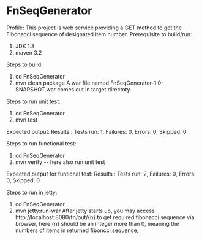 # FnSeqGenerator

Profile:
  This project is web service providing a GET method to get the Fibonacci sequence of designated item number.
Prerequisite to build/run:
 1. JDK 1.8
 2. maven 3.2

Steps to build:
 1. cd FnSeqGenerator
 2. mvn clean package
 A war file named FnSeqGenerator-1.0-SNAPSHOT.war comes out in target directoty.

Steps to run unit test:
  1.  cd FnSeqGenerator
  2.  mvn test
  
  Expected output:
  Results :
  Tests run: 1, Failures: 0, Errors: 0, Skipped: 0

Steps to run functional test:
  1. cd FnSeqGenerator
  2. mvn verify        -- here also run unit test
  
  Expected output for funtional test:
  Results :
  Tests run: 2, Failures: 0, Errors: 0, Skipped: 0

Steps to run in jetty:
  1. cd FnSeqGenerator
  2. mvn jetty:run-war
  After jetty starts up, you may access http://localhost:8080/fn/out/{n} to get required fibonacci sequence via browser, here {n} should be an integer more than 0, meaning the numbers of items in returned fiboncci sequence;
